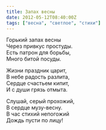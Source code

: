 ```yaml
---
title: Запах весны
date: 2012-05-12T08:40:00Z
tags: ["весна", "светлое", "стихи"]
---
```


Горький запах весны  
Через привкус простуды.  
Есть патрон для борьбы,  
Много битой посуды.  

Жизни праздник царит,  
В небе радость разлита,  
Сердце счастьем кипит,  
И с души грязь отмыта.  

Слушай, серый прохожий,  
В сердце музу-весну.  
В час стихий непогожий  
Дождь пусти по лицу!  
